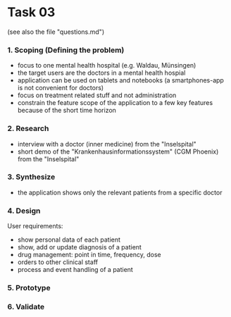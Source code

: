 Task 03
=======
(see also the file "questions.md")

### 1. Scoping (Defining the problem)
- focus to one mental health hospital (e.g. Waldau, Münsingen)
- the target users are the doctors in a mental health hospial
- application can be used on tablets and notebooks (a smartphones-app is not convenient for doctors)
- focus on treatment related stuff and not administration
- constrain the feature scope of the application to a few key features because of the short time horizon

### 2. Research
- interview with a doctor (inner medicine) from the "Inselspital"
- short demo of the "Krankenhausinformationssystem" (CGM Phoenix) from the "Inselspital"

### 3. Synthesize
- the application shows only the relevant patients from a specific doctor

### 4. Design
User requirements:
- show personal data of each patient
- show, add or update diagnosis of a patient
- drug management: point in time, frequency, dose
- orders to other clinical staff
- process and event handling of a patient

### 5. Prototype


### 6. Validate
 